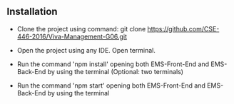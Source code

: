 ## Installation

- Clone the project using command:  git clone https://github.com/CSE-446-2016/Viva-Management-G06.git

- Open the project using any IDE. Open terminal. 

- Run the command 'npm install' opening both EMS-Front-End and EMS-Back-End by using the terminal (Optional: two terminals)
 
- Run the command 'npm start' opening both EMS-Front-End and EMS-Back-End by using the terminal
